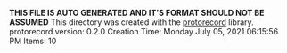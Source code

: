**THIS FILE IS AUTO GENERATED AND IT'S FORMAT SHOULD NOT BE ASSUMED**
This directory was created with the [protorecord](https://github.com/hankedan000/protorecord) library.
protorecord version: 0.2.0
Creation Time: Monday July 05, 2021 06:15:56 PM
Items: 10
